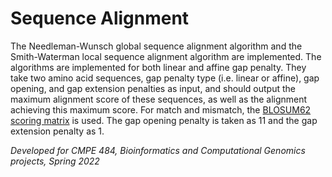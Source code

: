 # Sequence Alignment

The Needleman-Wunsch global sequence alignment algorithm and the Smith-Waterman local sequence alignment algorithm are implemented. 
The algorithms are implemented for both linear and affine gap penalty. They take two amino
acid sequences, gap penalty type (i.e. linear or affine), gap opening, and gap extension penalties as
input, and should output the maximum alignment score of these sequences, as well as the alignment
achieving this maximum score. For match and mismatch, the [BLOSUM62 scoring matrix](http://www.ncbi.nlm.nih.gov/Class/BLAST/BLOSUM62.txt) is used.
The gap opening penalty is taken as 11 and the gap extension penalty as 1.

<i> Developed for CMPE 484, Bioinformatics and Computational Genomics projects, Spring 2022 <i>
